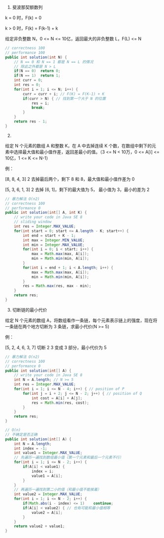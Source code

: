 1. 斐波那契额数列

k = 0 时，F(k) = 0

k > 0 时，F(k) = F(k-1) + k

给定非负整数 N，0 <= N <= 10亿，返回最大的非负整数 L，F(L) <= N

```java
// correctness 100
// performance 100
public int solution(int N) {
    // N == 0 和 N == 1 都是 N == L 的情况
    // 除此之外都是 N > L
    if(N == 0)  return 0;
    if(N == 1)  return 1;
    int curr = 0;
    int res = 0;
    for(int i = 1; i <= N; i++) {
        curr = curr + i; // F(K) = F(K-1) + K
        if(curr > N) { // 找到第一个大于 N 的位置
            res = i;
            break;
        }
    }
    return res - 1;
}
```

2. 

给定 N 个元素的数组 A 和整数 K，在 A 中去掉连续 K 个数，在数组中剩下的元素中选择最大值和最小值作差，返回差最小的值。（3 <= N < 10万，0 <= A[i] <= 10亿，1 <= K <= N-1）

例：

[8, 8, 4, 3] 2 去掉最后两个，剩下 8 和 8，最大值和最小值作差为 0

[5, 3, 6, 1, 3] 2 去掉 [6, 1]，剩下的最大值为 5， 最小值为 3，最小的差为 2

```java
// 暴力解法 O(n2)
// correctness 100
// performance 0
public int solution(int[] A, int K) {
    // write your code in Java SE 8
    // sliding window
    int res = Integer.MAX_VALUE;
    for(int start = 0; start <= A.length - K; start++) {
        int end = start + K - 1;
        int max = Integer.MIN_VALUE;
        int min = Integer.MAX_VALUE;
        for(int i = 0; i < start; i++) {
            max = Math.max(max, A[i]);
            min = Math.min(min, A[i]);
        }
        for(int i = end + 1; i < A.length; i++) {
            max = Math.max(max, A[i]);
            min = Math.min(min, A[i]);
        }
        res = Math.max(res, max - min);
    }
    return res;
}
```

3. 切断链的最小代价

给定 N 个元素的数组 A，将数组看作一条链，每个元素表示链上的强度，现在将一条链在两个地方切断为 3 条链，求最小代价(N >= 5)

例：

[5, 2, 4, 6, 3, 7]	切断 2 3 变成 3 部分，最小代价为 5

```java
// 暴力解法 O(n2)
// correctness 100
// performance 0
public int solution(int[] A) {
    // write your code in Java SE 8
    int N = A.length; // N >= 5
    int res = Integer.MAX_VALUE;
    for(int i = 1; i <= N - 4; i++) { // position of P
        for(int j = i + 2; j <= N - 2; j++) { // position of Q
            int cost = A[i] + A[j];
            res = Math.min(res, cost);
        }
    }
    return res;
}
```

```java
// O(n)
// 不确定是否正确
public int solution(int[] A) {
    int N = A.length;
    int index = -1;
    int value1 = Integer.MAX_VALUE;
    // 先遍历一遍找到数组最小值（第一个元素和最后一个元素不行）
    for(int i = 1; i <= N - 2; i++) {
        if(A[i] < value1) {
            index = i;
            value1 = A[i];
        }
    }
    // 再遍历一遍找到第二小的值（和最小值不能挨着）
    int value2 = Integer.MAX_VALUE;
    for(int i = 1; i <= N - 2; i++) {
        if(Math.abs(i - index) <= 1)    continue;
        if(A[i] < value2) { // 也有可能和最小值相等
            value2 = A[i];
        }
    }
    return value2 + value1;
}
```



